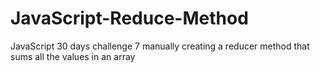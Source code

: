 # JavaScript-Reduce-Method
JavaScript 30 days challenge 7 manually creating a reducer method that sums all the values in an array
